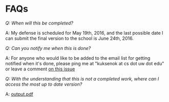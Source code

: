 # FAQs

*Q: When will this be completed?*

A: My defense is scheduled for May 19th, 2016, and the last possible date I can submit the final version to the school is June 24th, 2016. 

*Q: Can you notify me when this is done?*

A: For anyone who would like to be added to the email list for getting notified when it's done, please ping me at "kuksenok at cs dot uw dot edu" or leave a comment [on this issue](issues/1)

*Q: With the understanding that this is not a completed work, where can I access the most up to date version?*

A: [output.pdf](output.pdf)
